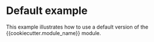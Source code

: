# Default example

This example illustrates how to use a default version of the {{cookiecutter.module_name}} module.